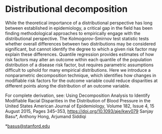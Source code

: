 # Distributional decomposition

While the theoretical importance of a distributional perspective has long between established in epidemiology, a critical gap in the field has been finding methodological approaches to empirically engage with the distributional perspective. The Kolmogorov-Smirnov test statistic tests whether overall differences between two distributions may be considered significant, but cannot identify the degree to which a given risk factor may explain these differences. Quantile regression provides estimates of how risk factors may alter an outcome within each quantile of the population distribution of a disease risk factor, but requires parametric assumptions difficult to uphold for many empirical distributions. 
Here we introduce a nonparametric decomposition technique, which identifies how changes in modifiable risk factors for the outcome variable could reduce disparities at different points along the distribution of an outcome variable. 

For complete derivation, see:
Using Decomposition Analysis to Identify Modifiable Racial Disparities in the Distribution of Blood Pressure in the United States
American Journal of Epidemiology, Volume 182, Issue 4, 15 August 2015, Pages 345–353, https://doi.org/10.1093/aje/kwv079
Sanjay Basu*, Anthony Hong, Arjumand Siddiqi

*basus@stanford.edu
